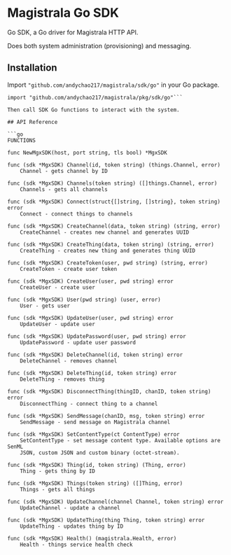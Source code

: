 # Magistrala Go SDK

Go SDK, a Go driver for Magistrala HTTP API.

Does both system administration (provisioning) and messaging.

## Installation

Import `"github.com/andychao217/magistrala/sdk/go"` in your Go package.

````
import "github.com/andychao217/magistrala/pkg/sdk/go"```

Then call SDK Go functions to interact with the system.

## API Reference

```go
FUNCTIONS

func NewMgxSDK(host, port string, tls bool) *MgxSDK

func (sdk *MgxSDK) Channel(id, token string) (things.Channel, error)
    Channel - gets channel by ID

func (sdk *MgxSDK) Channels(token string) ([]things.Channel, error)
    Channels - gets all channels

func (sdk *MgxSDK) Connect(struct{[]string, []string}, token string) error
    Connect - connect things to channels

func (sdk *MgxSDK) CreateChannel(data, token string) (string, error)
    CreateChannel - creates new channel and generates UUID

func (sdk *MgxSDK) CreateThing(data, token string) (string, error)
    CreateThing - creates new thing and generates thing UUID

func (sdk *MgxSDK) CreateToken(user, pwd string) (string, error)
    CreateToken - create user token

func (sdk *MgxSDK) CreateUser(user, pwd string) error
    CreateUser - create user

func (sdk *MgxSDK) User(pwd string) (user, error)
    User - gets user

func (sdk *MgxSDK) UpdateUser(user, pwd string) error
    UpdateUser - update user

func (sdk *MgxSDK) UpdatePassword(user, pwd string) error
    UpdatePassword - update user password

func (sdk *MgxSDK) DeleteChannel(id, token string) error
    DeleteChannel - removes channel

func (sdk *MgxSDK) DeleteThing(id, token string) error
    DeleteThing - removes thing

func (sdk *MgxSDK) DisconnectThing(thingID, chanID, token string) error
    DisconnectThing - connect thing to a channel

func (sdk *MgxSDK) SendMessage(chanID, msg, token string) error
    SendMessage - send message on Magistrala channel

func (sdk *MgxSDK) SetContentType(ct ContentType) error
    SetContentType - set message content type. Available options are SenML
    JSON, custom JSON and custom binary (octet-stream).

func (sdk *MgxSDK) Thing(id, token string) (Thing, error)
    Thing - gets thing by ID

func (sdk *MgxSDK) Things(token string) ([]Thing, error)
    Things - gets all things

func (sdk *MgxSDK) UpdateChannel(channel Channel, token string) error
    UpdateChannel - update a channel

func (sdk *MgxSDK) UpdateThing(thing Thing, token string) error
    UpdateThing - updates thing by ID

func (sdk *MgxSDK) Health() (magistrala.Health, error)
    Health - things service health check
````
